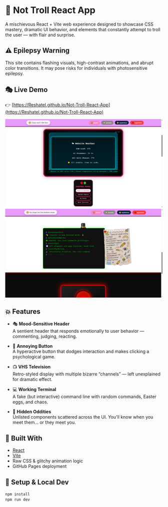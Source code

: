 # 🧨 Not Troll React App

A mischievous React + Vite web experience designed to showcase CSS mastery, dramatic UI behavior, and elements that constantly attempt to troll the user — with flair and surprise.

## ⚠️ Epilepsy Warning

This site contains flashing visuals, high-contrast animations, and abrupt color transitions. It may pose risks for individuals with photosensitive epilepsy.

## 🎭 Live Demo

👉 [https://Reshatel.github.io/Not-Troll-React-App](https://Reshatel.github.io/Not-Troll-React-App)

![Preview: TV](src/assets/preview.png)
![Preview: Console Zone](src/assets/preview2.png)

## 💥 Features

* 🎭 **Mood-Sensitive Header**  
  A sentient header that responds emotionally to user behavior — commenting, judging, reacting.

* 🔘 **Annoying Button**  
  A hyperactive button that dodges interaction and makes clicking a psychological game.

* 📺 **VHS Television**  
  Retro-styled display with multiple bizarre “channels” — left unexplained for dramatic effect.

* 💻 **Working Terminal**  
  A fake (but interactive) command line with random commands, Easter eggs, and chaos.

* 🎁 **Hidden Oddities**  
  Unlisted components scattered across the UI. You'll know when you meet them... or they meet you.

## 🧪 Built With

* [React](https://react.dev/)
* [Vite](https://vitejs.dev/)
* Raw CSS & glitchy animation logic
* GitHub Pages deployment

## 🚀 Setup & Local Dev

```bash
npm install
npm run dev
